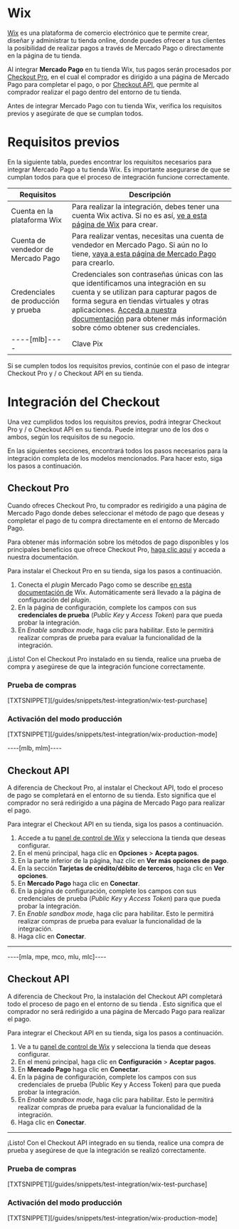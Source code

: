 # Wix

[Wix](https://pt.wix.com/) es una plataforma de comercio electrónico que te permite crear, diseñar y administrar tu tienda online, donde puedes ofrecer a tus clientes la posibilidad de realizar pagos a través de Mercado Pago o directamente en la página de tu tienda. 

Al integrar **Mercado Pago** en tu tienda Wix, tus pagos serán procesados ​​por [Checkout Pro](https://www.mercadopago[FAKER][URL][DOMAIN]/developers/es/guides/online-payments/checkout-pro/introduction), en el cual el comprador es dirigido a una página de Mercado Pago para completar el pago, o por [Checkout API](https://www.mercadopago[FAKER][URL][DOMAIN]/developers/es/guides/online-payments/checkout-api/introduction), que permite al comprador realizar el pago dentro del entorno de tu tienda.

Antes de integrar Mercado Pago con tu tienda Wix, verifica los requisitos previos y asegúrate de que se cumplan todos.

# Requisitos previos

En la siguiente tabla, puedes encontrar los requisitos necesarios para integrar Mercado Pago a tu tienda Wix. Es importante asegurarse de que se cumplan todos para que el proceso de integración funcione correctamente.

| Requisitos | Descripción |
|---|---|
| Cuenta en la plataforma Wix | Para realizar la integración, debes tener una cuenta Wix activa. Si no es así, [ve a esta página de Wix](https://users.wix.com/signin) para crear. |
| Cuenta de vendedor de Mercado Pago | Para realizar ventas, necesitas una cuenta de vendedor en Mercado Pago. Si aún no lo tiene, [vaya a esta página de Mercado Pago](https://www.mercadopago[FAKER][URL][DOMAIN]/hub/registration/landing) para crearlo. |
| Credenciales de producción y prueba | Credenciales son contraseñas únicas con las que identificamos una integración en su cuenta y se utilizan para capturar pagos de forma segura en tiendas virtuales y otras aplicaciones. [Acceda a nuestra documentación](https://www.mercadopago[FAKER][URL][DOMAIN]/developers/es/guides/resources/credentials) para obtener más información sobre cómo obtener sus credenciales. | 
----[mlb]----| Clave Pix | Para configurar Pix en su integración con Mercado Pago, se debe configurar su clave Pix. Para obtener más información sobre cómo configurarlo, [consulte nuestra documentación](https://www.mercadopago[FAKER][URL][DOMAIN]/ajuda/17843). |------------

Si se cumplen todos los requisitos previos, continúe con el paso de integrar Checkout Pro y / o Checkout API en su tienda.



# Integración del Checkout 

Una vez cumplidos todos los requisitos previos, podrá integrar Checkout Pro y / o Checkout API en su tienda. Puede integrar uno de los dos o ambos, según los requisitos de su negocio.

En las siguientes secciones, encontrará todos los pasos necesarios para la integración completa de los modelos mencionados. Para hacer esto, siga los pasos a continuación.


## Checkout Pro

Cuando ofreces Checkout Pro, tu comprador es redirigido a una página de Mercado Pago donde debes seleccionar el método de pago que deseas y completar el pago de tu compra directamente en el entorno de Mercado Pago.

Para obtener más información sobre los métodos de pago disponibles y los principales beneficios que ofrece Checkout Pro, [haga clic aquí](https://www.mercadopago[FAKER][URL][DOMAIN]/developers/es/guides/online-payments/checkout-pro/introduction) y acceda a nuestra documentación.

Para instalar el Checkout Pro en su tienda, siga los pasos a continuación.


1. Conecta el _plugin_ Mercado Pago como se describe [en esta documentación de](https://support.wix.com/es/article/conectando-mercadopago-como-provedor-de-pagamento) Wix. Automáticamente será llevado a la página de configuración del _plugin_.
2. En la página de configuración, complete los campos con sus **credenciales de prueba** (_Public Key_ y _Access Token_) para que pueda probar la integración.
3. En _Enable sandbox mode_, haga clic para habilitar. Esto le permitirá realizar compras de prueba para evaluar la funcionalidad de la integración.

¡Listo! Con el Checkout Pro instalado en su tienda, realice una prueba de compra y asegúrese de que la integración funcione correctamente.


### Prueba de compras

[TXTSNIPPET][/guides/snippets/test-integration/wix-test-purchase]

### Activación del modo producción

[TXTSNIPPET][/guides/snippets/test-integration/wix-production-mode]

----[mlb, mlm]----
## Checkout API

A diferencia de Checkout Pro, al instalar el Checkout API, todo el proceso de pago se completará en el entorno de su tienda. Esto significa que el comprador no será redirigido a una página de Mercado Pago para realizar el pago.

Para integrar el Checkout API en su tienda, siga los pasos a continuación.

1. Accede a tu [panel de control de Wix](https://manage.wix.com/dashboard/) y selecciona la tienda que deseas configurar.
2. En el menú principal, haga clic en **Opciones** > **Acepta pagos**.
3. En la parte inferior de la página, haz clic en **Ver más opciones de pago**.
4. En la sección **Tarjetas de crédito/débito de terceros**, haga clic en **Ver opciones**.
5. En **Mercado Pago** haga clic en **Conectar**.
6. En la página de configuración, complete los campos con sus credenciales de prueba (_Public Key_ y _Access Token_) para que pueda probar la integración.
7. En _Enable sandbox mode_, haga clic para habilitar. Esto le permitirá realizar compras de prueba para evaluar la funcionalidad de la integración.
8. Haga clic en **Conectar**.
------------

----[mla, mpe, mco, mlu, mlc]---- 
## Checkout API

A diferencia de Checkout Pro, la instalación del Checkout API completará todo el proceso de pago en el entorno de su tienda . Esto significa que el comprador no será redirigido a una página de Mercado Pago para realizar el pago.

Para integrar el Checkout API en su tienda, siga los pasos a continuación.

1. Ve a tu [panel de control de Wix](https://manage.wix.com/dashboard/) y selecciona la tienda que deseas configurar.
2. En el menú principal, haga clic en **Configuración** > **Aceptar pagos**.
3. En **Mercado Pago** haga clic en **Conectar**.
4. En la página de configuración, complete los campos con sus credenciales de prueba (Public Key y Access Token) para que pueda probar la integración.
5. En _Enable sandbox mode_, haga clic para habilitar. Esto le permitirá realizar compras de prueba para evaluar la funcionalidad de la integración.
6. Haga clic en **Conectar**.
------------

¡Listo! Con el Checkout API integrado en su tienda, realice una compra de prueba y asegúrese de que la integración se realizó correctamente.


### Prueba de compras

[TXTSNIPPET][/guides/snippets/test-integration/wix-test-purchase]

### Activación del modo producción

[TXTSNIPPET][/guides/snippets/test-integration/wix-production-mode]
